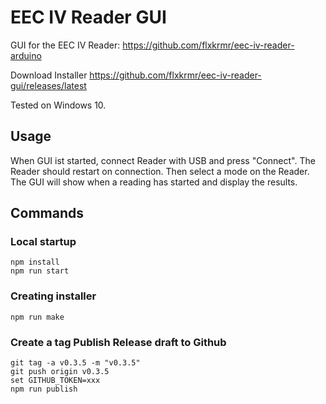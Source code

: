 # EEC IV Reader GUI

GUI for the EEC IV Reader: https://github.com/flxkrmr/eec-iv-reader-arduino

Download Installer https://github.com/flxkrmr/eec-iv-reader-gui/releases/latest

Tested on Windows 10.

## Usage

When GUI ist started, connect Reader with USB and press "Connect". The Reader should restart on connection. Then select a mode on the Reader. The GUI will show when a reading has started and display the results.

## Commands
### Local startup
```
npm install
npm run start
```
### Creating installer
```
npm run make
```
### Create a tag Publish Release draft to Github
```
git tag -a v0.3.5 -m "v0.3.5"
git push origin v0.3.5
set GITHUB_TOKEN=xxx
npm run publish
```
